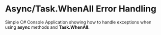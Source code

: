 # Async/Task.WhenAll Error Handling

Simple C# Console Application showing how to handle exceptions when using **async** methods and **Task.WhenAll**.